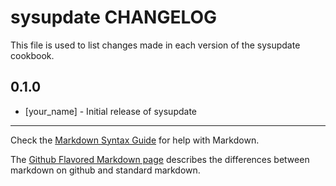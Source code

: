 sysupdate CHANGELOG
===================

This file is used to list changes made in each version of the sysupdate cookbook.

0.1.0
-----
- [your_name] - Initial release of sysupdate

- - -
Check the [Markdown Syntax Guide](http://daringfireball.net/projects/markdown/syntax) for help with Markdown.

The [Github Flavored Markdown page](http://github.github.com/github-flavored-markdown/) describes the differences between markdown on github and standard markdown.
